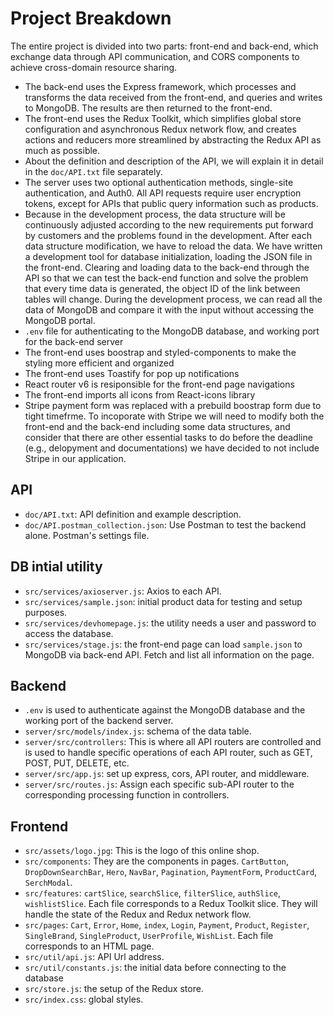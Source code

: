 # Project Breakdown

The entire project is divided into two parts: front-end and back-end, which exchange data through API communication, and CORS components to achieve cross-domain resource sharing.
- The back-end uses the Express framework, which processes and transforms the data received from the front-end, and queries and writes to MongoDB. The results are then returned to the front-end.
- The front-end uses the Redux Toolkit, which simplifies global store configuration and asynchronous Redux network flow, and creates actions and reducers more streamlined by abstracting the Redux API as much as possible.
- About the definition and description of the API, we will explain it in detail in the `doc/API.txt` file separately.
- The server uses two optional authentication methods, single-site authentication, and Auth0. All API requests require user encryption tokens, except for APIs that public query information such as products.
- Because in the development process, the data structure will be continuously adjusted according to the new requirements put forward by customers and the problems found in the development. After each data structure modification, we have to reload the data.
We have written a development tool for database initialization, loading the JSON file in the front-end. Clearing and loading data to the back-end through the API so that we can test the back-end function and solve the problem that every time data is generated, the object ID of the link between tables will change. During the development process, we can read all the data of MongoDB and compare it with the input without accessing the MongoDB portal.
- `.env` file for authenticating to the MongoDB database, and working port for the back-end server
- The front-end uses boostrap and styled-components to make the styling more efficient and organized  
- The front-end uses Toastify for pop up notifications
- React router v6 is resiponsible for the front-end page navigations
- The front-end imports all icons from React-icons library
- Stripe payment form was replaced with a prebuild boostrap form due to tight timefrme. To incoporate with Stripe we will need to modify both the front-end and the back-end including some data structures, and consider that there are other essential tasks to do before the deadline (e.g., delopyment and documentations) we have decided to not include Stripe in our application.   

## API
- `doc/API.txt`: API definition and example description.
- `doc/API.postman_collection.json`: Use Postman to test the backend alone. Postman's settings file.

## DB intial utility
- `src/services/axioserver.js`: Axios to each API.
- `src/services/sample.json`: initial product data for testing and setup purposes.
- `src/services/devhomepage.js`: the utility needs a user and password to access the database.
- `src/services/stage.js`: the front-end page can load `sample.json` to MongoDB via back-end API. Fetch and list all information on the page.

## Backend
- `.env` is used to authenticate against the MongoDB database and the working port of the backend server.
- `server/src/models/index.js`: schema of the data table.
- `server/src/controllers`: This is where all API routers are controlled and is used to handle specific operations of each API router, such as GET, POST, PUT, DELETE, etc.
- `server/src/app.js`: set up express, cors, API router, and middleware.
- `server/src/routes.js`: Assign each specific sub-API router to the corresponding processing function in controllers.


## Frontend
- `src/assets/logo.jpg`: This is the logo of this online shop.
- `src/components`: They are the components in pages. `CartButton`, `DropDownSearchBar`, `Hero`, `NavBar`, `Pagination`, `PaymentForm`, `ProductCard`, `SerchModal`.
- `src/features`: `cartSlice`, `searchSlice`, `filterSlice`, `authSlice`, `wishlistSlice`. Each file corresponds to a Redux Toolkit slice. They will handle the state of the Redux and Redux network flow.
- `src/pages`: `Cart`, `Error`, `Home`, `index`, `Login`, `Payment`, `Product`, `Register`, `SingleBrand`, `SingleProduct`, `UserProfile`, `WishList`. Each file corresponds to an HTML page.
- `src/util/api.js`: API Url address.
- `src/util/constants.js`: the initial data before connecting to the database
- `src/store.js`: the setup of the Redux store.
- `src/index.css`: global styles.
